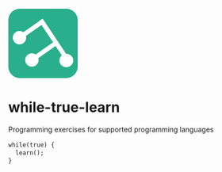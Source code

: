 ![alt text](https://github.com/compwhile/compwhile/raw/master/logo.png "compwhile")

# while-true-learn
Programming exercises for supported programming languages

```
while(true) {
  learn();
}
